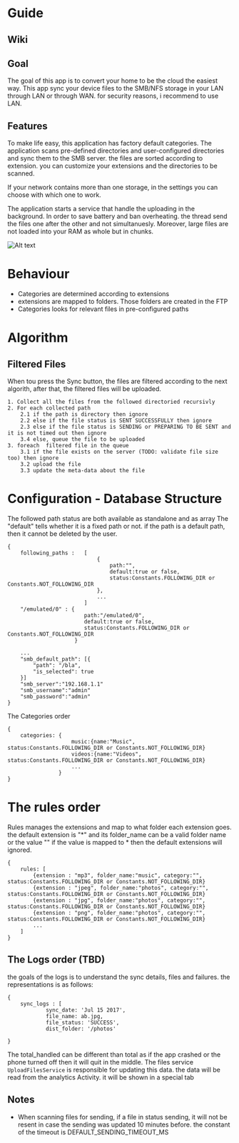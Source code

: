 # Guide

## Wiki



## Goal

The goal of this app is to convert your home to be the cloud the easiest way. This app sync your device
files to the SMB/NFS storage in your LAN through LAN or through WAN. for security reasons, i recommend to
use LAN.

## Features

To make life easy, this application has factory default categories. The application scans pre-defined
directories and user-configured directories and sync them to the SMB server. the files are sorted according
to extension. you can customize your extensions and the directories to be scanned.

If your network contains more than one storage, in the settings you can choose with which one to work.

The application starts a service that handle the uploading in the background. In order to save battery
and ban overheating. the thread send the files one after the other and not simultanuesly. Moreover, large
files are not loaded into your RAM as whole but in chunks.

![Alt text](app/src/main/assets/sync_now.png)

# Behaviour

* Categories are determined according to extensions
* extensions are mapped to folders. Those folders are created in the FTP
* Categories looks for relevant files in pre-configured paths

# Algorithm

## Filtered Files

When tou press the Sync button, the files are filtered according to the next algorith, after that, the filtered files will be uploaded.
```
1. Collect all the files from the followed directoried recursivly
2. For each collected path
    2.1 if the path is directory then ignore
    2.2 else if the file status is SENT SUCCESSFULLY then ignore
    2.3 else if the file status is SENDING or PREPARING TO BE SENT and it is not timed out then ignore
    3.4 else, queue the file to be uploaded
3. foreach  filtered file in the queue
    3.1 if the file exists on the server (TODO: validate file size too) then ignore
    3.2 upload the file
    3.3 update the meta-data about the file

```

# Configuration - Database Structure

The followed path status are both available as standalone and as array
The "default" tells whether it is a fixed path or not.
if the path is a default path, then it cannot be deleted by the user.

```
{
    following_paths :   [
                            {
                                path:"",
                                default:true or false,
                                status:Constants.FOLLOWING_DIR or Constants.NOT_FOLLOWING_DIR
                            },
                            ...
                        ]
    "/emulated/0" : {
                        path:"/emulated/0",
                        default:true or false,
                        status:Constants.FOLLOWING_DIR or Constants.NOT_FOLLOWING_DIR
                     }

    ...
    "smb_default_path": [{
        "path": "/bla",
        "is_selected": true
    }]
    "smb_server":"192.168.1.1"
    "smb_username":"admin"
    "smb_password":"admin"
}
```

The Categories order
```
{
    categories: {
                    music:{name:"Music", status:Constants.FOLLOWING_DIR or Constants.NOT_FOLLOWING_DIR}
                    videos:{name:"Videos", status:Constants.FOLLOWING_DIR or Constants.NOT_FOLLOWING_DIR}
                    ...
                }
}
```

# The rules order

Rules manages the extensions and map to what folder each extension goes.
the default extension is "*" and its folder_name can be a valid folder name or the value "<IGNORE FILE>"
if the value <IGNORE FILE> is mapped to * then the default extensions will ignored.

```
{
    rules: [
        {extension : "mp3", folder_name:"music", category:"", status:Constants.FOLLOWING_DIR or Constants.NOT_FOLLOWING_DIR}
        {extension : "jpeg", folder_name:"photos", category:"", status:Constants.FOLLOWING_DIR or Constants.NOT_FOLLOWING_DIR}
        {extension : "jpg", folder_name:"photos", category:"", status:Constants.FOLLOWING_DIR or Constants.NOT_FOLLOWING_DIR}
        {extension : "png", folder_name:"photos", category:"", status:Constants.FOLLOWING_DIR or Constants.NOT_FOLLOWING_DIR}
        ...
    ]
}
```

## The Logs order (TBD)

the goals of the logs is to understand the sync details, files and failures. the representations is as follows:

```
{
    sync_logs : [
            sync_date: 'Jul 15 2017',
            file_name: ab.jpg,
            file_status: 'SUCCESS',
            dist_folder: '/photos'

}

```

The total_handled can be different than total as if the app crashed or the phone turned off then it will quit in the middle.
The files service `UploadFilesService` is responsible for updating this data. the data will be read from the analytics Activity. it will be shown in a special tab

## Notes

* When scanning files for sending, if a file in status sending, it will not be resent in case the sending
was updated 10 minutes before. the constant of the timeout is DEFAULT_SENDING_TIMEOUT_MS
